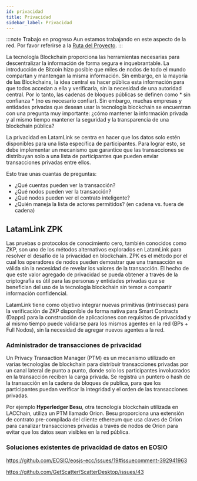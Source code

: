 ```yaml
---
id: privacidad
title: Privacidad
sidebar_label: Privacidad
---
```


:::note Trabajo en progreso
Aun estamos trabajando en este aspecto de la red. Por favor referirse a la [Ruta del Proyecto](./roadmap.md).
:::

La tecnología Blockchain proporciona las herramientas necesarias para descentralizar la información de forma segura e inquebrantable. La introducción de Bitcoin hizo posible que miles de nodos de todo el mundo compartan y mantengan la misma información. Sin embargo, en la mayoría de las Blockchains, la idea central es hacer pública esta información para que todos accedan a ella y verificarla, sin la necesidad de una autoridad central. Por lo tanto, las cadenas de bloques públicas se definen como * sin confianza * (no es necesario confiar). Sin embargo, muchas empresas y entidades privadas que desean usar la tecnología blockchain se encuentran con una pregunta muy importante: ¿cómo mantener la información privada y al mismo tiempo mantener la seguridad y la transparencia de una blockchain pública?

La privacidad en LatamLink se centra en hacer que los datos solo estén disponibles para una lista específica de participantes. Para lograr esto, se debe implementar un mecanismo que garantice que las transacciones se distribuyan solo a una lista de participantes que pueden enviar transacciones privadas entre ellos.

Esto trae unas cuantas de preguntas:

- ¿Qué cuentas pueden ver la transacción?
- ¿Qué nodos pueden ver la transacción?
- ¿Qué nodos pueden ver el contrato inteligente?
- ¿Quién maneja la lista de actores permitidos? (en cadena vs. fuera de cadena)

## LatamLink ZPK

Las pruebas o protocolos de conocimiento cero, también conocidos como ZKP, son uno de los métodos alternativos explorados en LatamLink para resolver el desafío de la privacidad en blockchain. ZPK es el método por el cual los operadores de nodos pueden demostrar que una transacción es válida sin la necesidad de revelar los valores de la transacción. El hecho de que este valor agregado de privacidad se pueda obtener a través de la criptografía es útil para las personas y entidades privadas que se benefician del uso de la tecnología blockchain sin temor a compartir información confidencial.

LatamLink tiene como objetivo integrar nuevas primitivas (intrínsecas) para la verificación de ZKP disponible de forma nativa para Smart Contracts (Dapps) para la construcción de aplicaciones con requisitos de privacidad y al mismo tiempo puede validarse para los mismos agentes en la red (BPs + Full Nodos), sin la necesidad de agregar nuevos agentes a la red.

### Administrador de transacciones de privacidad

Un Privacy Transaction Manager (PTM) es un mecanismo utilizado en varias tecnologías de blockchain para distribuir transacciones privadas por un canal lateral de punto a punto, donde solo los participantes involucrados en la transacción reciben la carga privada. Se registra un puntero o hash de la transacción en la cadena de bloques de publica, para que los participantes puedan verificar la integridad y el orden de las transacciones privadas.

Por ejemplo **Hyperledger Besu**, otra tecnología blockchain utilizada en LACChain, utiliza un PTM llamado Orion. Besu proporciona una extensión de contrato pre-compilada del cliente ethereum que usa claves de Orion para canalizar transacciones privadas a través de nodos de Orion para evitar que los datos sean visibles en la red pública.

### Soluciones existentes de privacidad de datos en EOSIO
https://github.com/EOSIO/eosjs-ecc/issues/19#issuecomment-392941963

https://github.com/GetScatter/ScatterDesktop/issues/43
